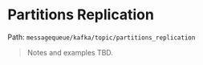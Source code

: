 # Partitions Replication

Path: `messagequeue/kafka/topic/partitions_replication`

> Notes and examples TBD.
